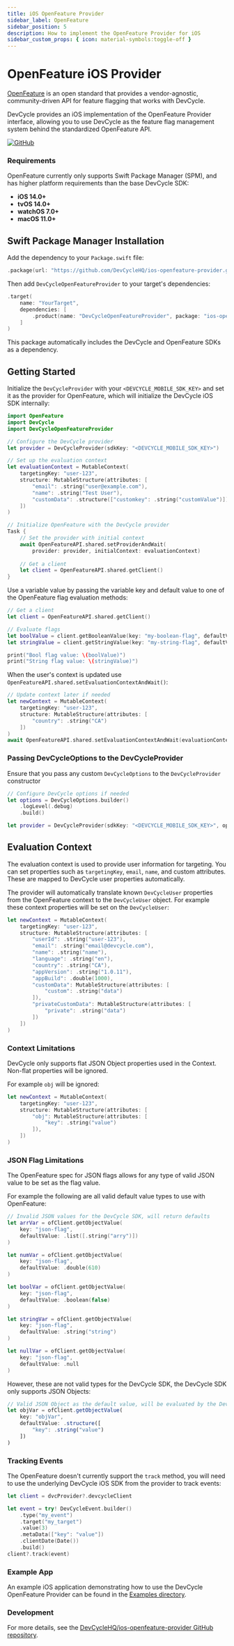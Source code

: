 ```yaml
---
title: iOS OpenFeature Provider
sidebar_label: OpenFeature
sidebar_position: 5
description: How to implement the OpenFeature Provider for iOS
sidebar_custom_props: { icon: material-symbols:toggle-off }
---
```


# OpenFeature iOS Provider

[OpenFeature](https://openfeature.dev/) is an open standard that provides a vendor-agnostic, community-driven API for feature flagging that works with DevCycle.

DevCycle provides an iOS implementation of the OpenFeature Provider interface, allowing you to use DevCycle as the feature flag management system behind the standardized OpenFeature API.

[![GitHub](https://img.shields.io/github/stars/DevCycleHQ/ios-openfeature-provider.svg?style=social&label=Star&maxAge=2592000)](https://github.com/DevCycleHQ/ios-openfeature-provider)

### Requirements

OpenFeature currently only supports Swift Package Manager (SPM), and has higher platform requirements than the base DevCycle SDK:
- **iOS 14.0+**
- **tvOS 14.0+**
- **watchOS 7.0+**
- **macOS 11.0+**

## Swift Package Manager Installation

Add the dependency to your `Package.swift` file:

```swift
.package(url: "https://github.com/DevCycleHQ/ios-openfeature-provider.git", from: "1.0.0")
```

Then add `DevCycleOpenFeatureProvider` to your target's dependencies:

```swift
.target(
    name: "YourTarget",
    dependencies: [
        .product(name: "DevCycleOpenFeatureProvider", package: "ios-openfeature-provider")
    ]
)
```

This package automatically includes the DevCycle and OpenFeature SDKs as a dependency.

## Getting Started

Initialize the `DevCycleProvider` with your `<DEVCYCLE_MOBILE_SDK_KEY>` and set it as the provider for OpenFeature, which will initialize the DevCycle iOS SDK internally:

```swift
import OpenFeature
import DevCycle
import DevCycleOpenFeatureProvider

// Configure the DevCycle provider
let provider = DevCycleProvider(sdkKey: "<DEVCYCLE_MOBILE_SDK_KEY>")

// Set up the evaluation context
let evaluationContext = MutableContext(
    targetingKey: "user-123",
    structure: MutableStructure(attributes: [
        "email": .string("user@example.com"),
        "name": .string("Test User"),
        "customData": .structure(["customkey": .string("customValue")])
    ])
)

// Initialize OpenFeature with the DevCycle provider
Task {
    // Set the provider with initial context
    await OpenFeatureAPI.shared.setProviderAndWait(
        provider: provider, initialContext: evaluationContext)
    
    // Get a client
    let client = OpenFeatureAPI.shared.getClient()
}
```

Use a variable value by passing the variable key and default value to one of the OpenFeature flag evaluation methods:

```swift
// Get a client
let client = OpenFeatureAPI.shared.getClient()

// Evaluate flags
let boolValue = client.getBooleanValue(key: "my-boolean-flag", defaultValue: false)
let stringValue = client.getStringValue(key: "my-string-flag", defaultValue: "default")

print("Bool flag value: \(boolValue)")
print("String flag value: \(stringValue)")
```

When the user's context is updated use `OpenFeatureAPI.shared.setEvaluationContextAndWait()`:

```swift
// Update context later if needed
let newContext = MutableContext(
    targetingKey: "user-123",
    structure: MutableStructure(attributes: [
        "country": .string("CA")
    ])
)
await OpenFeatureAPI.shared.setEvaluationContextAndWait(evaluationContext: newContext)
```

### Passing DevCycleOptions to the DevCycleProvider

Ensure that you pass any custom `DevCycleOptions` to the `DevCycleProvider` constructor

```swift
// Configure DevCycle options if needed
let options = DevCycleOptions.builder()
    .logLevel(.debug)
    .build()

let provider = DevCycleProvider(sdkKey: "<DEVCYCLE_MOBILE_SDK_KEY>", options: options)
```

## Evaluation Context

The evaluation context is used to provide user information for targeting. You can set properties such as `targetingKey`, `email`, `name`, and custom attributes. These are mapped to DevCycle user properties automatically.

The provider will automatically translate known `DevCycleUser` properties from the OpenFeature context to the `DevCycleUser` object. For example these context properties will be set on the `DevCycleUser`:

```swift
let newContext = MutableContext(
    targetingKey: "user-123",
    structure: MutableStructure(attributes: [
        "userId": .string("user-123"),
        "email": .string("email@devcycle.com"),
        "name": .string("name"),
        "language": .string("en"),
        "country": .string("CA"),
        "appVersion": .string("1.0.11"),
        "appBuild": .double(1000),
        "customData": MutableStructure(attributes: [
            "custom": .string("data")
        ]),
        "privateCustomData": MutableStructure(attributes: [
            "private": .string("data")
        ])
    ])
)
```

### Context Limitations

DevCycle only supports flat JSON Object properties used in the Context. Non-flat properties will be ignored.

For example `obj` will be ignored:

```swift
let newContext = MutableContext(
    targetingKey: "user-123",
    structure: MutableStructure(attributes: [
        "obj": MutableStructure(attributes: [
            "key": .string("value")
        ]),
    ])
)
```

### JSON Flag Limitations

The OpenFeature spec for JSON flags allows for any type of valid JSON value to be set as the flag value.

For example the following are all valid default value types to use with OpenFeature:

```swift
// Invalid JSON values for the DevCycle SDK, will return defaults
let arrVar = ofClient.getObjectValue(
    key: "json-flag",
    defaultValue: .list([.string("arry")])
)

let numVar = ofClient.getObjectValue(
    key: "json-flag",
    defaultValue: .double(610)
)

let boolVar = ofClient.getObjectValue(
    key: "json-flag",
    defaultValue: .boolean(false)
)

let stringVar = ofClient.getObjectValue(
    key: "json-flag",
    defaultValue: .string("string")
)

let nullVar = ofClient.getObjectValue(
    key: "json-flag",
    defaultValue: .null
)
```

However, these are not valid types for the DevCycle SDK, the DevCycle SDK only supports JSON Objects:

```typescript
// Valid JSON Object as the default value, will be evaluated by the DevCycle SDK
let objVar = ofClient.getObjectValue(
    key: "objVar",
    defaultValue: .structure([
        "key": .string("value")
    ])
)
```

### Tracking Events

The OpenFeature doesn't currently support the `track` method, you will need to use the underlying DevCycle iOS SDK from the provider to track events: 

```swift 
let client = dvcProvider?.devcycleClient

let event = try! DevCycleEvent.builder()
    .type("my_event")
    .target("my_target")
    .value(3)
    .metaData(["key": "value"])
    .clientDate(Date())
    .build()
client?.track(event)
```

### Example App

An example iOS application demonstrating how to use the DevCycle OpenFeature Provider can be found in the [Examples directory](https://github.com/DevCycleHQ/ios-openfeature-provider/tree/main/Examples).

### Development

For more details, see the [DevCycleHQ/ios-openfeature-provider GitHub repository](https://github.com/DevCycleHQ/ios-openfeature-provider). 